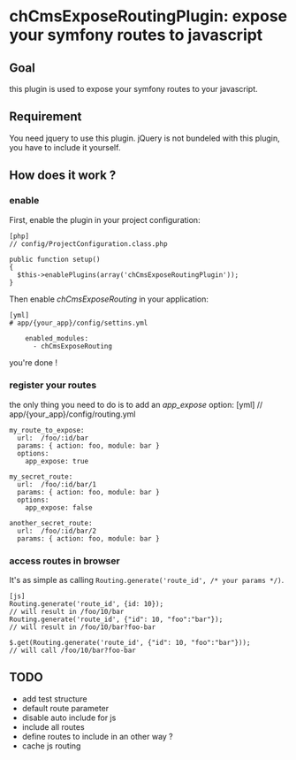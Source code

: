 chCmsExposeRoutingPlugin: expose your symfony routes to javascript
==================================================================

Goal
----

this plugin is used to expose your symfony routes to your javascript.

Requirement
-----------

You need jquery to use this plugin. jQuery is not bundeled with this plugin, you have to include it yourself.

How does it work ?
------------------

### enable

First, enable the plugin in your project configuration:

    [php]
    // config/ProjectConfiguration.class.php

    public function setup()
    {
      $this->enablePlugins(array('chCmsExposeRoutingPlugin'));
    }

Then enable *chCmsExposeRouting* in your application:

    [yml]
    # app/{your_app}/config/settins.yml

        enabled_modules:
          - chCmsExposeRouting

you're done !

### register your routes

the only thing you need to do is to add an _app_expose_ option:
    [yml]
    // app/{your_app}/config/routing.yml

    my_route_to_expose:
      url:  /foo/:id/bar
      params: { action: foo, module: bar }
      options:
        app_expose: true

    my_secret_route:
      url:  /foo/:id/bar/1
      params: { action: foo, module: bar }
      options:
        app_expose: false

    another_secret_route:
      url:  /foo/:id/bar/2
      params: { action: foo, module: bar }

### access routes in browser

It's as simple as calling `Routing.generate('route_id', /* your params */)`.

    [js]
    Routing.generate('route_id', {id: 10});
    // will result in /foo/10/bar
    Routing.generate('route_id', {"id": 10, "foo":"bar"});
    // will result in /foo/10/bar?foo-bar
    
    $.get(Routing.generate('route_id', {"id": 10, "foo":"bar"}));
    // will call /foo/10/bar?foo-bar

TODO
----

* add test structure
* default route parameter
* disable auto include for js
* include all routes
* define routes to include in an other way ?
* cache js routing
